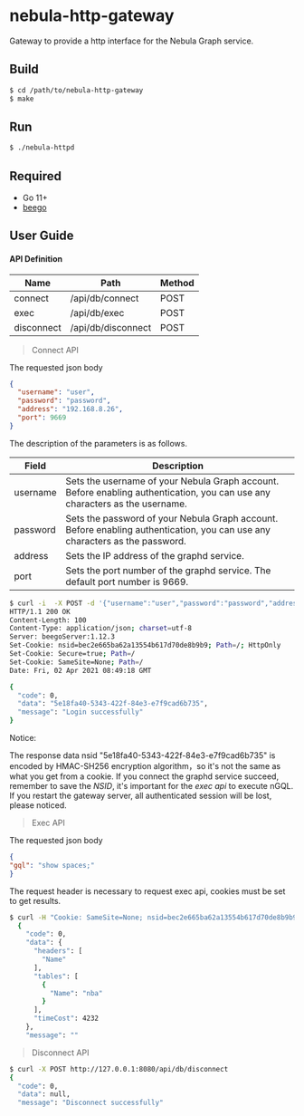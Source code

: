 # nebula-http-gateway

Gateway to provide a http interface for the Nebula Graph service.

## Build

```bash
$ cd /path/to/nebula-http-gateway
$ make
```

## Run

```bash
$ ./nebula-httpd
```

## Required

- Go 11+
- [beego](https://beego.me/)

## User Guide

#### API Definition
| Name       | Path               | Method |
|------------|--------------------|--------|
| connect    | /api/db/connect    | POST   |
| exec       | /api/db/exec       | POST   |
| disconnect | /api/db/disconnect | POST   |

> Connect API

The requested json body
```json
{
  "username": "user",
  "password": "password",
  "address": "192.168.8.26",
  "port": 9669
}
```
The description of the parameters is as follows.

| Field    | Description                                                                                                                 |
|----------|-----------------------------------------------------------------------------------------------------------------------------|
| username | Sets the username of your Nebula Graph account. Before enabling authentication, you can use any characters as the username. |
| password | Sets the password of your Nebula Graph account. Before enabling authentication, you can use any characters as the password. |
| address  | Sets the IP address of the graphd service.                                                                                  |
| port     | Sets the port number of the graphd service. The default port number is 9669.                                                |

```bash
$ curl -i  -X POST -d '{"username":"user","password":"password","address":"192.168.8.26","port":9669}' http://127.0.0.1:8080/api/db/connect
HTTP/1.1 200 OK
Content-Length: 100
Content-Type: application/json; charset=utf-8
Server: beegoServer:1.12.3
Set-Cookie: nsid=bec2e665ba62a13554b617d70de8b9b9; Path=/; HttpOnly
Set-Cookie: Secure=true; Path=/
Set-Cookie: SameSite=None; Path=/
Date: Fri, 02 Apr 2021 08:49:18 GMT

{
  "code": 0,
  "data": "5e18fa40-5343-422f-84e3-e7f9cad6b735",
  "message": "Login successfully"
}
```

Notice:

The response data nsid "5e18fa40-5343-422f-84e3-e7f9cad6b735" is encoded by HMAC-SH256 encryption algorithm，so it's not the same as what you get from a cookie.
If you connect the graphd service succeed, remember to save the *NSID*, it's important for the *exec api* to execute nGQL.
If you restart the gateway server, all authenticated session will be lost, please noticed.

> Exec API

The requested json body
```json
{
"gql": "show spaces;"
}
```
The request header is necessary to request exec api, cookies must be set to get results.

```bash
$ curl -H "Cookie: SameSite=None; nsid=bec2e665ba62a13554b617d70de8b9b9" -H "nsid: bec2e665ba62a13554b617d70de8b9b9" -X POST -d '{"gql": "show spaces;"}' http://127.0.0.1:8080/api/db/exec
  {
    "code": 0,
    "data": {
      "headers": [
        "Name"
      ],
      "tables": [
        {
          "Name": "nba"
        }
      ],
      "timeCost": 4232
    },
    "message": ""
```

> Disconnect API

```bash
$ curl -X POST http://127.0.0.1:8080/api/db/disconnect
{
  "code": 0,
  "data": null,
  "message": "Disconnect successfully"
```

